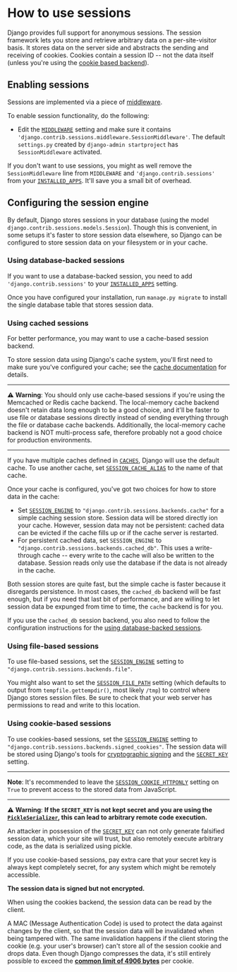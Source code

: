 # How to use sessions

Django provides full support for anonymous sessions. The session framework lets you store and retrieve arbitrary data on a per-site-visitor basis. It stores data on the server side and abstracts the sending and receiving of cookies. Cookies contain a session ID -- not the data itself (unless you're using the [cookie based backend]()). <!-- below -->

## Enabling sessions

Sessions are implemented via a piece of [middleware](https://docs.djangoproject.com/en/4.0/ref/middleware/).

To enable session functionality, do the following:

* Edit the [`MIDDLEWARE`](https://docs.djangoproject.com/en/4.0/ref/settings/#std:setting-MIDDLEWARE) setting and make sure it contains `'django.contrib.sessions.middleware.SessionMiddleware'`. The default `settings.py` created by `django-admin startproject` has `SessionMiddleware` activated.

If you don't want to use sessions, you might as well remove the `SessionMiddleware` line from `MIDDLEWARE` and `'django.contrib.sessions'` from your [`INSTALLED_APPS`](https://docs.djangoproject.com/en/4.0/ref/settings/#std:setting-INSTALLED_APPS). It'll save you a small bit of overhead.

## Configuring the session engine

By default, Django stores sessions in your database (using the model `django.contrib.sessions.models.Session`). Though this is convenient, in some setups it's faster to store session data elsewhere, so Django can be configured to store session data on your filesystem or in your cache.

### Using database-backed sessions

If you want to use a database-backed session, you need to add `'django.contrib.sessions'` to your [`INSTALLED_APPS`](https://docs.djangoproject.com/en/4.0/ref/settings/#std:setting-INSTALLED_APPS) setting.

Once you have configured your installation, run `manage.py migrate` to install the single database table that stores session data.

### Using cached sessions

For better performance, you may want to use a cache-based session backend.

To store session data using Django's cache system, you'll first need to make sure you've configured your cache; see the [cache documentation]() for details. <!-- possible future folder? (https://docs.djangoproject.com/en/4.0/topics/cache/) -->

<hr>

:warning: **Warning**: You should only use cache-based sessions if you're using the Memcached or Redis cache backend. The local-memory cache backend doesn't retain data long enough to be a good choice, and it'll be faster to use file or database sessions directly instead of sending everything through the file or database cache backends. Additionally, the local-memory cache backend is NOT multi-process safe, therefore probably not a good choice for production environments.

<hr>

If you have multiple caches defined in [`CACHES`](https://docs.djangoproject.com/en/4.0/ref/settings/#std:setting-CACHES), Django will use the default cache. To use another cache, set [`SESSION_CACHE_ALIAS`](https://docs.djangoproject.com/en/4.0/ref/settings/#std:setting-SESSION_CACHE_ALIAS) to the name of that cache.

Once your cache is configured, you've got two choices for how to store data in the cache:

* Set [`SESSION_ENGINE`](https://docs.djangoproject.com/en/4.0/ref/settings/#std:setting-SESSION_ENGINE) to `"django.contrib.sessions.backends.cache"` for a simple caching session store. Session data will be stored directly ion your cache. However, session data may not be persistent: cached data can be evicted if the cache fills up or if the cache server is restarted.
* For persistent cached data, set `SESSION_ENGINE` to `"django.contrib.sessions.backends.cached_db"`. This uses a write-through cache -- every write to the cache will also be written to the database. Session reads only use the database if the data is not already in the cache.

Both session stores are quite fast, but the simple cache is faster because it disregards persistence. In most cases, the `cached_db` backend will be fast enough, but if you need that last bit of performance, and are willing to let session data be expunged from time to time, the `cache` backend is for you.

If you use the `cached_db` session backend, you also need to follow the configuration instructions for the [using database-backed sessions](). <!-- above -->

### Using file-based sessions

To use file-based sessions, set the [`SESSION_ENGINE`](https://docs.djangoproject.com/en/4.0/ref/settings/#std:setting-SESSION_ENGINE) setting to `"django.contrib.sessions.backends.file"`.

You might also want to set the [`SESSION_FILE_PATH`](https://docs.djangoproject.com/en/4.0/ref/settings/#std:setting-SESSION_FILE_PATH) setting (which defaults to output from `tempfile.gettempdir()`, most likely `/tmp`) to control where Django stores session files. Be sure to check that your web server has permissions to read and write to this location.

### Using cookie-based sessions

To use cookies-based sessions, set the [`SESSION_ENGINE`](https://docs.djangoproject.com/en/4.0/ref/settings/#std:setting-SESSION_ENGINE) setting to `"django.contrib.sessions.backends.signed_cookies"`. The session data will be stored using Django's tools for [cryptographic signing]() <!-- possible future folder? (https://docs.djangoproject.com/en/4.0/topics/signing/) --> and the [`SECRET_KEY`](https://docs.djangoproject.com/en/4.0/ref/settings/#std:setting-SECRET_KEY) setting.

<hr>

**Note**: It's recommended to leave the [`SESSION_COOKIE_HTTPONLY`](https://docs.djangoproject.com/en/4.0/ref/settings/#std:setting-SESSION_COOKIE_HTTPONLY) setting on `True` to prevent access to the stored data from JavaScript.

<hr>

:warning: **Warning**: **If the `SECRET_KEY` is not kept secret and you are using the [`PickleSerializer`](), this can lead to arbitrary remote code execution.** <!-- below -->

An attacker in possession of the [`SECRET_KEY`](https://docs.djangoproject.com/en/4.0/ref/settings/#std:setting-SECRET_KEY) can not only generate falsified session data, which your site will trust, but also remotely execute arbitrary code, as the data is serialized using pickle.

If you use cookie-based sessions, pay extra care that your secret key is always kept completely secret, for any system which might be remotely accessible.

**The session data is signed but not encrypted.**

When using the cookies backend, the session data can be read by the client.

A MAC (Message Authentication Code) is used to protect the data against changes by the client, so that the session data will be invalidated when being tampered with. The same invalidation happens if the client storing the cookie (e.g. your user's browser) can't store all of the session cookie and drops data. Even though Django compresses the data, it's still entirely possible to exceed the **[common limit of 4906 bytes](https://datatracker.ietf.org/doc/html/rfc2965.html#section-5.3)** per cookie.
